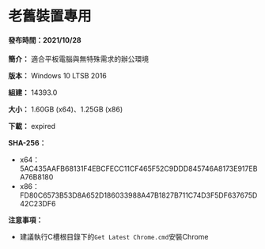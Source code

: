 # 老舊裝置專用

#### 發布時間：2021/10/28

**簡介：** 適合平板電腦與無特殊需求的辦公環境

**版本：** Windows 10 LTSB 2016

**組建：** 14393.0

**大小：** 1.60GB (x64)、1.25GB (x86)

**下載：** expired

**SHA-256：**
- x64：5AC435AAFB68131F4EBCFECC11CF465F52C9DDD845746A8173E917EBA76B8180
- x86：FD80C6573B53D8A652D186033988A47B1827B711C74D3F5DF637675D42C23DF6

**注意事項：**
- 建議執行C槽根目錄下的`Get Latest Chrome.cmd`安裝Chrome
